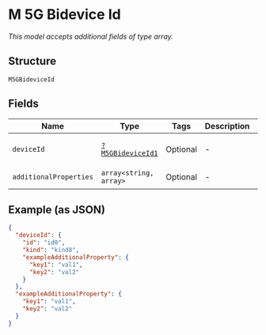 
# M 5G Bidevice Id

*This model accepts additional fields of type array.*

## Structure

`M5GBideviceId`

## Fields

| Name | Type | Tags | Description | Getter | Setter |
|  --- | --- | --- | --- | --- | --- |
| `deviceId` | [`?M5GBideviceId1`](../../doc/models/m-5g-bidevice-id-1.md) | Optional | - | getDeviceId(): ?M5GBideviceId1 | setDeviceId(?M5GBideviceId1 deviceId): void |
| `additionalProperties` | `array<string, array>` | Optional | - | findAdditionalProperty(string key): array | additionalProperty(string key, array value): void |

## Example (as JSON)

```json
{
  "deviceId": {
    "id": "id0",
    "kind": "kind8",
    "exampleAdditionalProperty": {
      "key1": "val1",
      "key2": "val2"
    }
  },
  "exampleAdditionalProperty": {
    "key1": "val1",
    "key2": "val2"
  }
}
```

